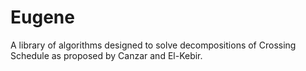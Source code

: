 # Eugene

A library of algorithms designed to solve decompositions of Crossing Schedule as proposed by Canzar and El-Kebir.
